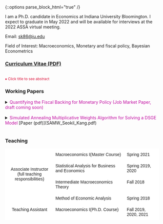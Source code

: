 {::options parse_block_html="true" /}



I am a Ph.D. candidate in Economics at Indiana University Bloomington. I expect to graduate in May 2022 and will be available for interviews at the 2022 ASSA virtual meeting.

Email: sk86@iu.edu

Field of Interest: Macroeconomics, Monetary and fiscal policy, Bayesian Econometrics

### [Curriculum Vitae (PDF)](CV_Kang.pdf)

<br>
<font color="crimson"><small>&diams; Click title to see abstract</small></font>

### Working Papers
<details>
  <summary markdown="span"><font color="charcoal">Quantifying the Fiscal Backing for Monetary Policy (Job Market Paper, draft coming soon)</font></summary>
    
  | **Abstract**          |
  |:---------------------------|
  | Successful inflation targeting requires fiscal policy to adjust the primary surplus path to meet the changes in the market value of government debt due to monetary policy shocks. In this paper, I estimate the response of primary surpluses to a monetary policy shock and examine whether such a response is present in data, as suggested by the theory of monetary-fiscal policy interaction. The U.S. data estimates capture the primary surpluses response, but with some shortage compared to what the theory prescribes. This result indicates that while the U.S. monetary policy has pinned down the price level, there is room for improvement with sufficient fiscal backing. I document that the necessity of primary surplus response to monetary policy shocks results from the dominant discount rate effect from the empirical perspective.
  
 </details>
 
 <br> 
 
 <details>
  <summary markdown="span"><font color="charcoal">Simulated Annealing Multiplicative Weights Algorithm for Solving a DSGE Model</font> [Paper (pdf)](SAMW_Seokil_Kang.pdf)</summary>
    
  | **Abstract**          |
  |:---------------------------|
  | This paper introduces a simulation-based adaptive algorithm to solve a DSGE model with a large state space, namely the curse of dimensionality. It aims to generate a stationary distribution over policy space which is concentrated on the optimal policy. The key strategy is to construct a finite policy space of heuristic policies. To update the distribution over policy space, the method adopts on-line computation via iterative simulation with emphasis on rolling-horizon control to foster the speed of algorithm. Subsequently, I deliver that the algorithm achieves theoretical convergence to the optimal value function and the stationary distribution over policy space is concentrated on the optimal policy. Application to solve the simple two-period RBC model follows as a sample exercise. The result shows the performance is desirable within the feasible number of iterations and size of restricted policy space respectively.
  
 </details>
<br>

### Teaching
<style type="text/css">
.tg  {border-collapse:collapse;border-spacing:0;}
.tg td{border-color:black;border-style:solid;border-width:1px;font-family:Arial, sans-serif;font-size:14px;
  overflow:hidden;padding:10px 5px;word-break:normal;}
.tg th{border-color:black;border-style:solid;border-width:1px;font-family:Arial, sans-serif;font-size:14px;
  font-weight:normal;overflow:hidden;padding:10px 5px;word-break:normal;}
.tg .tg-oe15{background-color:#ffffff;border-color:#ffffff;text-align:left;vertical-align:top}
.tg .tg-wk8r{background-color:#ffffff;border-color:#ffffff;text-align:center;vertical-align:top}
</style>
<table class="tg">
<thead>
  <tr>
    <th class="tg-wk8r" rowspan="4"><br><br><br>Associate Instructor<br>(full teaching responsibilities)<br></th>
    <th class="tg-oe15">Macroeconomics I(Master Course)</th>
    <th class="tg-oe15">Spring 2021</th>
  </tr>
  <tr>
    <th class="tg-oe15">Statistical Analysis for Business and Economics</th>
    <th class="tg-oe15">Spring 2019, 2020</th>
  </tr>
  <tr>
    <th class="tg-oe15">Intermediate Macroeconomics Theory</th>
    <th class="tg-oe15">Fall 2018</th>
  </tr>
  <tr>
    <th class="tg-oe15">Method of Economic Analysis</th>
    <th class="tg-oe15">Spring 2018</th>
  </tr>
</thead>
<tbody>
  <tr>
    <th class="tg-wk8r">Teaching Assistant</th>
    <th class="tg-oe15">Macroeconomics I(Ph.D. Course)</th>
    <th class="tg-oe15">Fall 2019, 2020, 2021</th>
  </tr>
</tbody>
</table>
